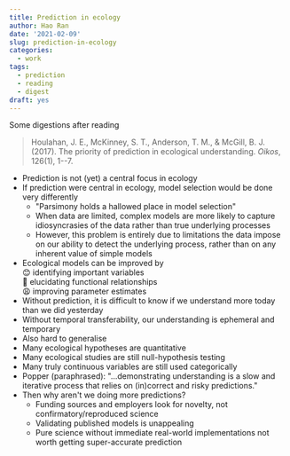 ```yaml
---
title: Prediction in ecology
author: Hao Ran
date: '2021-02-09'
slug: prediction-in-ecology
categories:
  - work
tags:
  - prediction
  - reading
  - digest
draft: yes
---
```


Some digestions after reading 
> Houlahan, J. E., McKinney, S. T., Anderson, T. M., & McGill, B. J. (2017). The priority of prediction in ecological understanding. *Oikos*, 126(1), 1--7.

- Prediction is not (yet) a central focus in ecology
- If prediction were central in ecology, model selection would be done very differently
    - "Parsimony holds a hallowed place in model selection"
    - When data are limited, complex models are more likely to capture idiosyncrasies of the data rather than true underlying processes
    - However, this problem is entirely due to limitations the data impose on our ability to detect the underlying process, rather than on any inherent value of simple models
- Ecological models can be improved by\
    :blush: identifying important variables\
    :thinking: elucidating functional relationships\
    :weary: improving parameter estimates
- Without prediction, it is difficult to know if we understand more today than we did yesterday
- Without temporal transferability, our understanding is ephemeral and temporary
- Also hard to generalise
- Many ecological hypotheses are quantitative 
- Many ecological studies are still null-hypothesis testing
- Many truly continuous variables are still used categorically
- Popper (paraphrased): "...demonstrating understanding is a slow and iterative process that relies on (in)correct and risky predictions." 
- Then why aren't we doing more predictions?
    - Funding sources and employers look for novelty, not confirmatory/reproduced science
    - Validating published models is unappealing
    - Pure science without immediate real-world implementations not worth getting super-accurate prediction